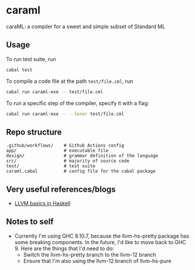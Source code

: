 # caraml

caraML: a compiler for a sweet and simple subset of Standard ML

## Usage

To run test suite, run
```bash
cabal test
```

To compile a code file at the path `test/file.cml`, run
```bash
cabal run caraml-exe -- test/file.cml
```

To run a specific step of the compiler, specify it with a flag:
```bash
cabal run caraml-exe -- --lexer test/file.cml
```

## Repo structure

```
.github/workflows/    # Github Actions config
app/                  # executable file
design/               # grammar definition of the language
src/                  # majority of source code
test/                 # test suite
caraml.cabal          # config file for the cabal package
```

## Very useful references/blogs
* [LLVM basics in Haskell](https://danieljharvey.github.io/posts/2023-02-08-llvm-compiler-part-1.html)

## Notes to self

* Currently I'm using GHC 8.10.7, because the llvm-hs-pretty package has some breaking components. In the future, I'd like to move back to GHC 9. Here are the things that I'd need to do:
  * Switch the llvm-hs-pretty branch to the llvm-12 branch
  * Ensure that I'm also using the llvm-12 branch of llvm-hs-pure